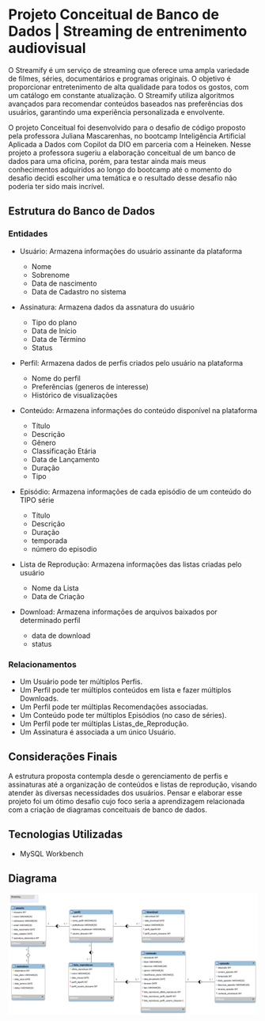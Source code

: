 # Projeto Conceitual de Banco de Dados | Streaming de entrenimento audiovisual

O Streamify é um serviço de streaming que oferece uma ampla variedade de filmes, séries, documentários e programas originais. O objetivo é proporcionar entretenimento de alta qualidade para todos os gostos, com um catálogo em constante atualização. O Streamify utiliza algoritmos avançados para recomendar conteúdos baseados nas preferências dos usuários, garantindo uma experiência personalizada e envolvente.

O projeto Conceitual foi desenvolvido para o desafio de código proposto pela professora Juliana Mascarenhas, no bootcamp Inteligência Artificial Aplicada a Dados com Copilot da DIO em parceria com a Heineken. Nesse projeto a professora sugeriu a elaboração conceitual de um banco de dados para uma oficina, porém, para testar ainda mais meus conhecimentos adquiridos ao longo do bootcamp até o momento do desafio decidi escolher uma temática e o resultado desse desafio não poderia ter sido mais incrível.


## Estrutura do Banco de Dados

### Entidades

- Usuário: Armazena informações do usuário assinante da plataforma
  - Nome
  - Sobrenome
  - Data de nascimento
  - Data de Cadastro no sistema

- Assinatura: Armazena dados da assnatura do usuário
  - Tipo do plano
  - Data de Início
  - Data de Término
  - Status
  
- Perfil: Armazena dados de perfis criados pelo usuário na plataforma
  - Nome do perfil
  - Preferências (generos de interesse)
  - Histórico de visualizações

- Conteúdo: Armazena informações do conteúdo disponível na plataforma
  - Título
  - Descrição
  - Gênero
  - Classificação Etária
  - Data de Lançamento
  - Duração
  - Tipo

- Episódio: Armazena informações de cada episódio de um conteúdo do TIPO série
  - Título
  - Descrição
  - Duração
  - temporada
  - número do episodio

- Lista de Reprodução: Armazena informações das listas criadas pelo usuário 
  - Nome da Lista
  - Data de Criação

- Download: Armazena informações de arquivos baixados por determinado perfil
  - data de download
  - status


### Relacionamentos

- Um Usuário pode ter múltiplos Perfis.
- Um Perfil pode ter múltiplos conteúdos em lista e fazer múltiplos Downloads.
- Um Perfil pode ter múltiplas Recomendações associadas.
- Um Conteúdo pode ter múltiplos Episódios (no caso de séries).
- Um Perfil pode ter múltiplas Listas_de_Reprodução.
- Um Assinatura é associada a um único Usuário.


## Considerações Finais

A estrutura proposta contempla desde o gerenciamento de perfis e assinaturas até a organização de conteúdos e listas de reprodução, visando atender às diversas necessidades dos usuários. Pensar e elaborar esse projeto foi um ótimo desafio cujo foco seria a aprendizagem relacionada com a criação de diagramas conceituais de banco de dados.


## Tecnologias Utilizadas

- MySQL Workbench

## Diagrama

![Diagrama EER](img/EER-diagram-streaming.png)